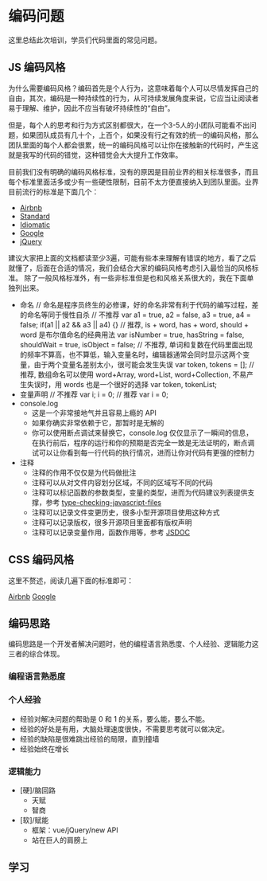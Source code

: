 # 编码问题

这里总结此次培训，学员们代码里面的常见问题。


## JS 编码风格
为什么需要编码风格？编码首先是个人行为，这意味着每个人可以尽情发挥自己的自由，其次，编码是一种持续性的行为，从可持续发展角度来说，它应当让阅读者易于理解、维护，因此不应当有破坏持续性的“自由”。

但是，每个人的思考和行为方式区别都很大，在一个3-5人的小团队可能看不出问题，如果团队成员有几十个，上百个，如果没有行之有效的统一的编码风格，那么团队里面的每个人都会很累，统一的编码风格可以让你在接触新的代码时，产生这就是我写的代码的错觉，这种错觉会大大提升工作效率。

目前我们没有明确的编码风格标准，没有的原因是目前业界的相关标准很多，而且每个标准里面活多或少有一些硬性限制，目前不太方便直接纳入到团队里面。业界目前流行的标准是下面几个：
* [Airbnb](https://github.com/lin-123/javascript)
* [Standard](https://github.com/standard/standard/blob/master/docs/README-zhcn.md)
* [Idiomatic ](https://github.com/rwaldron/idiomatic.js/tree/master/translations/zh_CN)
* [Google](https://google.github.io/styleguide/jsguide.html)
* [jQuery](https://contribute.jquery.org/style-guide/js/)


建议大家把上面的文档都读至少3遍，可能有些本来理解有错误的地方，看了之后就懂了，后面在合适的情况，我们会结合大家的编码风格考虑引入最恰当的风格标准。
除了一般风格标准外，有一些非标准但是也和风格关系很大的，我在下面单独列出来。
* 命名
      // 命名是程序员终生的必修课，好的命名非常有利于代码的编写过程，差的命名等同于慢性自杀
      // 不推荐
      var a1 = true, a2 = false, a3 = true, a4 = false;
      if(a1 || a2 && a3 || a4) {}
      // 推荐, is + word, has + word, should + word 是布尔值命名的经典用法
      var isNumber = true, hasString = false, shouldWait = true, isObject = false;
      // 不推荐, 单词和复数在代码里面出现的频率不算高，也不算低，输入变量名时，编辑器通常会同时显示这两个变量，由于两个变量名差别太小，很可能会发生失误
      var token, tokens = [];
      // 推荐, 数组命名可以使用 word+Array, word+List, word+Collection, 不易产生失误时，用 words 也是一个很好的选择
      var token, tokenList;
* 变量声明
      // 不推荐
      var i;
      i = 0;
      // 推荐
      var i = 0;
* console.log
   * 这是一个非常接地气并且容易上瘾的 API
   * 如果你确实非常依赖于它，那暂时是无解的
   * 你可以使用断点调试来替换它，console.log 仅仅显示了一瞬间的信息，在执行前后，程序的运行和你的预期是否完全一致是无法证明的，断点调试可以让你看到每一行代码的执行情况，进而让你对代码有更强的控制力
* 注释
    * 注释的作用不仅仅是为代码做批注
    * 注释可以从对文件内容划分区域，不同的区域写不同的代码
    * 注释可以标记函数的参数类型，变量的类型，进而为代码建议列表提供支撑，参考 [type-checking-javascript-files](https://www.typescriptlang.org/docs/handbook/type-checking-javascript-files.html)
    * 注释可以记录文件变更历史，很多小型开源项目使用这种方式
    * 注释可以记录版权，很多开源项目里面都有版权声明
    * 注释可以记录变量作用，函数作用等，参考 [JSDOC](https://jsdoc.app/)

## CSS 编码风格
这里不赘述，阅读几遍下面的标准即可：

[Airbnb](https://github.com/Zhangjd/css-style-guide)
[Google](https://google.github.io/styleguide/htmlcssguide.html)

## 编码思路
编码思路是一个开发者解决问题时，他的编程语言熟悉度、个人经验、逻辑能力这三者的综合体现。
### 编程语言熟悉度
### 个人经验
* 经验对解决问题的帮助是 0 和 1 的关系，要么能，要么不能。
* 经验的好处是有用，大脑处理速度很快，不需要思考就可以做决定。
* 经验的缺陷是很难跳出经验的局限，直到撞墙
* 经验始终在增长

### 逻辑能力
* [硬]/脑回路
  * 天赋
  * 智商
* [软]/赋能
  * 框架：vue/jQuery/new API
  * 站在巨人的肩膀上

## 学习